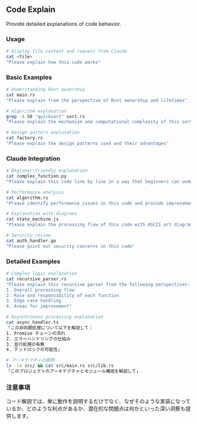 ## Code Explain

Provide detailed explanations of code behavior.

### Usage

```bash
# Display file content and request from Claude
cat <file>
"Please explain how this code works"
```

### Basic Examples

```bash
# Understanding Rust ownership
cat main.rs
"Please explain from the perspective of Rust ownership and lifetimes"

# Algorithm explanation
grep -A 50 "quicksort" sort.rs
"Please explain the mechanism and computational complexity of this sorting algorithm"

# Design pattern explanation
cat factory.rs
"Please explain the design patterns used and their advantages"
```

### Claude Integration

```bash
# Beginner-friendly explanation
cat complex_function.py
"Please explain this code line by line in a way that beginners can understand"

# Performance analysis
cat algorithm.rs
"Please identify performance issues in this code and provide improvement suggestions"

# Explanation with diagrams
cat state_machine.js
"Please explain the processing flow of this code with ASCII art diagrams"

# Security review
cat auth_handler.go
"Please point out security concerns in this code"
```

### Detailed Examples

```bash
# Complex logic explanation
cat recursive_parser.rs
"Please explain this recursive parser from the following perspectives:
1. Overall processing flow
2. Role and responsibility of each function
3. Edge case handling
4. Areas for improvement"

# Asynchronous processing explanation
cat async_handler.ts
「この非同期処理について以下を解説して：
1. Promise チェーンの流れ
2. エラーハンドリングの仕組み
3. 並行処理の有無
4. デッドロックの可能性」

# アーキテクチャの説明
ls -la src/ && cat src/main.rs src/lib.rs
「このプロジェクトのアーキテクチャとモジュール構成を解説して」
```

### 注意事項

コード解説では、単に動作を説明するだけでなく、なぜそのような実装になっているか、どのような利点があるか、潜在的な問題点は何かといった深い洞察も提供します。
